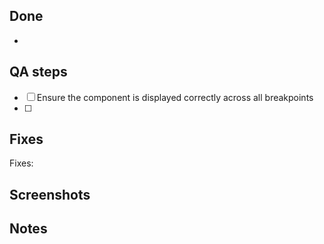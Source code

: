 ## Done
- 

<!--
- Itemised list of what was changed by this PR.
-->

## QA steps

- [ ]  Ensure the component is displayed correctly across all breakpoints
- [ ] 

## Fixes

Fixes: 

<!-- If there's an existing JIRA/launchpad issue/bug for your change, please link to it above. -->

## Screenshots

<!--
Attach any screenshots or videos that help illustrate or demonstrate the changes made in this PR.
-->

## Notes

<!--
(Optional)
Leave any additional notes for the reviewer here.
-->
